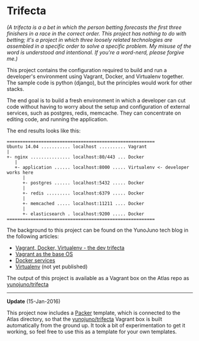 # Trifecta

_(A trifecta is a a bet in which the person betting forecasts the first three finishers in a race in the correct order. This project has nothing to do with betting; it's a project in which three loosely related technologies are assembled in a specific order to solve a specific problem. My misuse of the word is understood and intentional. If you're a word-nerd, please forgive me.)_

This project contains the configuration required to build and run a developer's environment using Vagrant, Docker, and Virtualenv together. The sample code is python (django), but the principles would work for other stacks.

The end goal is to build a fresh environment in which a developer can cut code without having to worry about the setup and configuration of external services, such as postgres, redis, memcache. They can concentrate on editing code, and running the application.

The end results looks like this:

```
========================================================
Ubuntu 14.04 ........... localhost .......... Vagrant
|
+- nginx ............... localhost:80/443 ... Docker
   |
   +- application ...... localhost:8000 ..... Virtualenv <- developer works here
      |
      +- postgres ...... localhost:5432 ..... Docker
      |
      +- redis ......... localhost:6379 ..... Docker
      |
      +- memcached ..... localhost:11211 .... Docker
      |
      +- elasticsearch . localhost:9200 ..... Docker
========================================================
```

The background to this project can be found on the YunoJuno tech blog in the following articles:

* [Vagrant, Docker, Virtualenv - the dev trifecta](http://bit.ly/1cvcHwT)
* [Vagrant as the base OS](http://bit.ly/1cvcLwn)
* [Docker services](http://bit.ly/1RLvOm1)
* [Virtualenv](http://bit.ly/1TpBsfu) (not yet published)

The output of this project is available as a Vagrant box on the Atlas repo as [yunojuno/trifecta](http://bit.ly/1H2KifK)

---

**Update** (15-Jan-2016)

This project now includes a [Packer](https://www.packer.io/intro/) template, which is connected to the Atlas directory, so that the [yunojuno/trifecta](http://bit.ly/1H2KifK) Vagrant box is built automatically from the ground up. It took a bit of experimentation to get it working, so feel free to use this as a template for your own templates.
